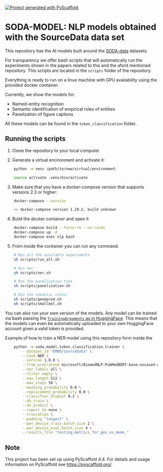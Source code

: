 <!-- These are examples of badges you might want to add to your README:
     please update the URLs accordingly

[![Built Status](https://api.cirrus-ci.com/github/<USER>/soda-model.svg?branch=main)](https://cirrus-ci.com/github/<USER>/soda-model)
[![ReadTheDocs](https://readthedocs.org/projects/soda-model/badge/?version=latest)](https://soda-model.readthedocs.io/en/stable/)
[![Coveralls](https://img.shields.io/coveralls/github/<USER>/soda-model/main.svg)](https://coveralls.io/r/<USER>/soda-model)
[![PyPI-Server](https://img.shields.io/pypi/v/soda-model.svg)](https://pypi.org/project/soda-model/)
[![Conda-Forge](https://img.shields.io/conda/vn/conda-forge/soda-model.svg)](https://anaconda.org/conda-forge/soda-model)
[![Monthly Downloads](https://pepy.tech/badge/soda-model/month)](https://pepy.tech/project/soda-model)
[![Twitter](https://img.shields.io/twitter/url/http/shields.io.svg?style=social&label=Twitter)](https://twitter.com/soda-model)
-->

[![Project generated with PyScaffold](https://img.shields.io/badge/-PyScaffold-005CA0?logo=pyscaffold)](https://pyscaffold.org/)

# SODA-MODEL: NLP models obtained with the SourceData data set

This repository has the AI models built around the [SODA-data](https://github.com/source-data/soda-data) datasets.

For transparency we offer bash scripts that will automatically run the experiments shown in the
papers related to this and the aford mentioned repository.
This scripts are located in the `scripts` folder of the repository.

Everything is ready to run on a linux machine with GPU availability using the provided
docker container.

Currently, we show the models for:

* Named-entity recognition
* Semantic identification of empirical roles of entities
* Panelization of figure captions

All these models can be found in the `token_classification` folder.

## Running the scripts

1. Clone the repository to your local computer

2. Generate a virtual encironment and activate it:

```bash
    python -m venv /path/to/new/virtual/environment

    source activate .venv/bin/activate
```

3. Make sure that you have a docker-compose version that supports versions 2.3 or higher:

```bash
    docker-compose --version

    >> docker-compose version 1.29.2, build unknown
```

4. Build the docker container and open it

```bash
    docker-compose build --force-rm --no-cache
    docker-compose up -d
    docker-compose exec nlp bash
```

5. From inside the container you can run any command.

```bash
    # Run all the available experiments
    sh scripts/run_all.sh

    # Run ner
    sh scripts/ner.sh

    # Run the panelization task
    sh scripts/panelization.sh

    # Run the semantic roles:
    sh scripts/geneprod.sh
    sh scripts/smallmol.sh
```

You can also run your own version of the models. Any model can be trained via bash
passing the [`TrainingArguments` as in HuggingFace](https://huggingface.co/docs/transformers/main_classes/trainer#transformers.TrainingArguments).
This means that the models can even be automatically uploaded to your own HuggingFace
account given a valid token is provided.

Example of how to train a NER model using this repository form inside the
```bash
    python -m soda_model.token_classification.trainer \
        --dataset_id "EMBO/SourceData" \
        --task NER \
        --version 1.0.0 \
        --from_pretrained microsoft/BiomedNLP-PubMedBERT-base-uncased-abstract \
        --ner_labels all \
        --filter_empty \
        --max_length 512 \
        --max_steps 50 \
        --masking_probability 0.0 \
        --replacement_probability 0.0 \
        --classifier_dropout 0.2 \
        --do_train \
        --do_predict \
        --report_to none \
        --truncation \
        --padding "longest" \
        --per_device_train_batch_size 2 \
        --per_device_eval_batch_size 4 \
        --results_file "testing_metrics_for_gen_vs_memo_"
```

## Note

This project has been set up using PyScaffold 4.4. For details and usage
information on PyScaffold see https://pyscaffold.org/.

